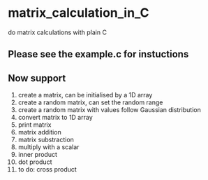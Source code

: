 # matrix_calculation_in_C
do matrix calculations with plain C

## Please see the example.c for instuctions

##  Now support
1. create a matrix, can be initialised by a 1D array
2. create a random matrix, can set the random range
3. create a random matrix with values follow Gaussian distribution
4. convert matrix to 1D array
5. print matrix
6. matrix addition
7. matrix substraction
8. multiply with a scalar
9. inner product
10. dot product
11. to do: cross product
